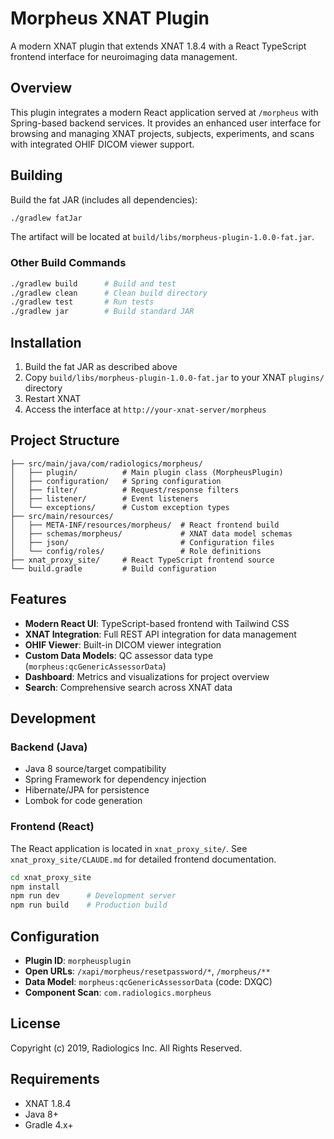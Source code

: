 # Morpheus XNAT Plugin

A modern XNAT plugin that extends XNAT 1.8.4 with a React TypeScript frontend interface for neuroimaging data management.

## Overview

This plugin integrates a modern React application served at `/morpheus` with Spring-based backend services. It provides an enhanced user interface for browsing and managing XNAT projects, subjects, experiments, and scans with integrated OHIF DICOM viewer support.

## Building

Build the fat JAR (includes all dependencies):

```bash
./gradlew fatJar
```

The artifact will be located at `build/libs/morpheus-plugin-1.0.0-fat.jar`.

### Other Build Commands

```bash
./gradlew build      # Build and test
./gradlew clean      # Clean build directory
./gradlew test       # Run tests
./gradlew jar        # Build standard JAR
```

## Installation

1. Build the fat JAR as described above
2. Copy `build/libs/morpheus-plugin-1.0.0-fat.jar` to your XNAT `plugins/` directory
3. Restart XNAT
4. Access the interface at `http://your-xnat-server/morpheus`

## Project Structure

```
├── src/main/java/com/radiologics/morpheus/
│   ├── plugin/          # Main plugin class (MorpheusPlugin)
│   ├── configuration/   # Spring configuration
│   ├── filter/          # Request/response filters
│   ├── listener/        # Event listeners
│   └── exceptions/      # Custom exception types
├── src/main/resources/
│   ├── META-INF/resources/morpheus/  # React frontend build
│   ├── schemas/morpheus/             # XNAT data model schemas
│   ├── json/                         # Configuration files
│   └── config/roles/                 # Role definitions
├── xnat_proxy_site/     # React TypeScript frontend source
└── build.gradle         # Build configuration
```

## Features

- **Modern React UI**: TypeScript-based frontend with Tailwind CSS
- **XNAT Integration**: Full REST API integration for data management
- **OHIF Viewer**: Built-in DICOM viewer integration
- **Custom Data Models**: QC assessor data type (`morpheus:qcGenericAssessorData`)
- **Dashboard**: Metrics and visualizations for project overview
- **Search**: Comprehensive search across XNAT data

## Development

### Backend (Java)

- Java 8 source/target compatibility
- Spring Framework for dependency injection
- Hibernate/JPA for persistence
- Lombok for code generation

### Frontend (React)

The React application is located in `xnat_proxy_site/`. See `xnat_proxy_site/CLAUDE.md` for detailed frontend documentation.

```bash
cd xnat_proxy_site
npm install
npm run dev      # Development server
npm run build    # Production build
```

## Configuration

- **Plugin ID**: `morpheusplugin`
- **Open URLs**: `/xapi/morpheus/resetpassword/*`, `/morpheus/**`
- **Data Model**: `morpheus:qcGenericAssessorData` (code: DXQC)
- **Component Scan**: `com.radiologics.morpheus`

## License

Copyright (c) 2019, Radiologics Inc. All Rights Reserved.

## Requirements

- XNAT 1.8.4
- Java 8+
- Gradle 4.x+
